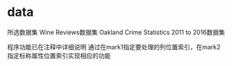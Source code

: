# data
所选数据集
Wine Reviews数据集
Oakland Crime Statistics 2011 to 2016数据集

程序功能已在注释中详细说明
通过在mark1指定要处理的列位置索引，在mark2指定标称属性位置索引实现相应的功能
